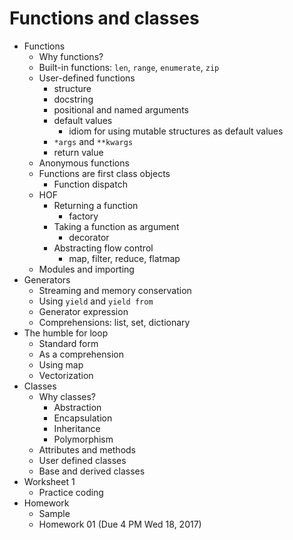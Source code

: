 # Functions and classes

- Functions
  - Why functions?
  - Built-in functions: `len`, `range`, `enumerate`, `zip`
  - User-defined functions
    - structure
    - docstring
    - positional and named arguments
    - default values
      - idiom for using mutable structures as default values
    - `*args` and `**kwargs`
    - return value
  - Anonymous functions
  - Functions are first class objects
    - Function dispatch
  - HOF
    - Returning a function
      - factory
    - Taking a function as argument
      - decorator
    - Abstracting flow control
      - map, filter, reduce, flatmap
  - Modules and importing
- Generators
  - Streaming and memory conservation
  - Using `yield` and `yield from`
  - Generator expression
  - Comprehensions: list, set, dictionary
- The humble for loop
  - Standard form
  - As a comprehension
  - Using map
  - Vectorization
- Classes
  - Why classes?
    - Abstraction
    - Encapsulation
    - Inheritance
    - Polymorphism
  - Attributes and methods
  - User defined classes
  - Base and derived classes
- Worksheet 1
  - Practice coding
- Homework
  - Sample
  - Homework 01 (Due 4 PM Wed 18, 2017)
